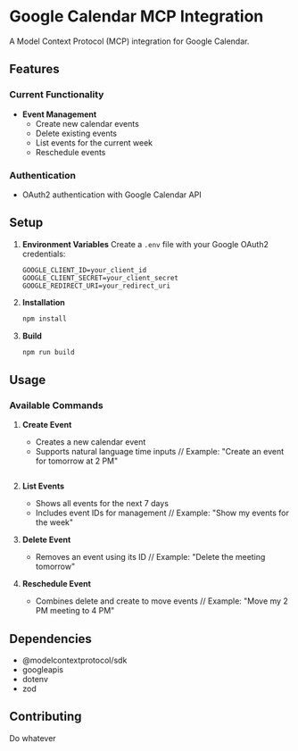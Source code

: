# Google Calendar MCP Integration

A Model Context Protocol (MCP) integration for Google Calendar.

## Features

### Current Functionality
- **Event Management**
  - Create new calendar events
  - Delete existing events
  - List events for the current week
  - Reschedule events 

### Authentication
- OAuth2 authentication with Google Calendar API

## Setup

1. **Environment Variables**
   Create a `.env` file with your Google OAuth2 credentials:
   ```
   GOOGLE_CLIENT_ID=your_client_id
   GOOGLE_CLIENT_SECRET=your_client_secret
   GOOGLE_REDIRECT_URI=your_redirect_uri
   ```

2. **Installation**
   ```bash
   npm install
   ```

3. **Build**
   ```bash
   npm run build
   ```

## Usage

### Available Commands

1. **Create Event**
   - Creates a new calendar event
   - Supports natural language time inputs
   // Example: "Create an event for tomorrow at 2 PM"
   ```

2. **List Events**
   - Shows all events for the next 7 days
   - Includes event IDs for management
   // Example: "Show my events for the week"

3. **Delete Event**
   - Removes an event using its ID
   // Example: "Delete the meeting tomorrow"

4. **Reschedule Event**
   - Combines delete and create to move events
   // Example: "Move my 2 PM meeting to 4 PM"

## Dependencies

- @modelcontextprotocol/sdk
- googleapis
- dotenv
- zod

## Contributing

Do whatever
